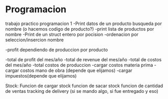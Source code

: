 # Programacion
trabajo practico programacion 1
-Print datos de un producto busqueda por nombre (o hacemos codigo de producto?)
-print lista de productos por nombre
-Print de un struct entero por pocision
-ordenacion por seleccion/insercion nombre

-profit dependiendo de produccion por producto

-total de profit del mes/año
-total de revenue del mes/año
-total de costos del mes/año
-total costos de produccion
-cargar costos materia prima
-cargar costos mano de obra (depende que elijamos)
-cargar impuestos(depende que elijamos)


Stock:
Funcion de cargar stock
funcion de sacar stock
funcion de cantidad de ventas
tracking de delivery (si se mando algo, si fue entregado y eso)
